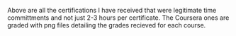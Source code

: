 Above are all the certifications I have received that were legitimate time committments and not just 2-3 hours per certificate. The Coursera ones
are graded with png files detailing the grades recieved for each course.
